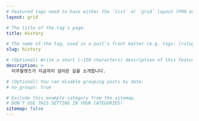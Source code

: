 ```yaml
---
# Featured tags need to have either the `list` or `grid` layout (PRO only).
layout: grid

# The title of the tag's page.
title: History

# The name of the tag, used in a post's front matter (e.g. tags: [<slug>]).
slug: history

# (Optional) Write a short (~150 characters) description of this featured tag.
description: >
  미쿠월렛즈가 지금까지 걸어온 길을 소개합니다.

# (Optional) You can disable grouping posts by date.
# no_groups: true

# Exclude this example category from the sitemap.
# DON'T USE THIS SETTING IN YOUR CATEGORIES!
sitemap: false
---
```


